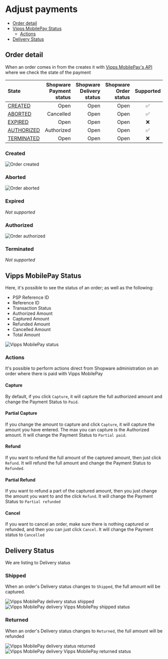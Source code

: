 <!-- START_METADATA
---
title: Adjust payments
sidebar_label: Adjust payments
sidebar_position: 10
pagination_next: null
pagination_prev: null
---
END_METADATA -->

# Adjust payments

<!-- START_COMMENT -->
- [Order detail](#order-detail)
- [Vipps MobilePay Status](#vipps-mobilepay-status)
  - [Actions](#actions)
- [Delivery Status](#delivery-status)
<!-- END_COMMENT -->

## Order detail

When an order comes in from the creates it with [Vipps MobilePay's API](https://developer.vippsmobilepay.com/api/epayment/#tag/QueryPayments/operation/getPayment)
where we check the state of the payment

| State                     | Shopware Payment status | Shopware Delivery status | Shopware Order status | Supported |
|:--------------------------|------------------------:|-------------------------:|----------------------:|:---------:|
| [CREATED](#created)       |                    Open |                     Open |                  Open |     ✅    |
| [ABORTED](#aborted)       |               Cancelled |                     Open |                  Open |     ✅    |
| [EXPIRED](#expired)       |                    Open |                     Open |                  Open |     ❌    |
| [AUTHORIZED](#authorized) |              Authorized |                     Open |                  Open |     ✅    |
| [TERMINATED](#terminated) |                    Open |                     Open |                  Open |     ❌    |

### Created

![Order created](./images/adjust_payments/plugin_order_example_created.png)

### Aborted

![Order aborted](./images/adjust_payments/plugin_order_example_aborted.png)

### Expired

*Not supported*

### Authorized

![Order authorized](./images/adjust_payments/plugin_order_example_authorized.png)

### Terminated

*Not supported*

## Vipps MobilePay Status

Here, it's possible to see the status of an order; as well as the following:

- PSP Reference ID
- Reference ID
- Transaction Status
- Authorized Amount
- Captured Amount
- Refunded Amount
- Cancelled Amount
- Total Amount

![Vipps MobilePay status](./images/adjust_payments/exampel_of_vipps_mobilepay_status.png)

### Actions

It's possible to perform actions  direct from Shopware administration on an order where there is paid with Vipps MobilePay

#### Capture

By default, if you click `Capture`, it will capture the full authorized amount and change the Payment Status to `Paid`.

#### Partial Capture

If you change the amount to capture and click `Capture`, it will capture the amount you have entered.
The max you can capture is the Authorized amount. It will change the Payment Status to `Partial paid`.

#### Refund

If you want to refund the full amount of the captured amount, then just click `Refund`. It will refund the full amount and change the Payment Status to `Refunded`.

#### Partial Refund

If you want to refund a part of the captured amount, then you just change the amount you want to and the click `Refund`. It will change the Payment Status to `Partial refunded`

#### Cancel

If you want to cancel an order, make sure there is nothing captured or refunded, and then you can just click `Cancel`. It will change the Payment status to `Cancelled`

## Delivery Status

We are listing to Delivery status

### Shipped

When an order's Delivery status changes to `Shipped`, the full amount will be captured.

![Vipps MobilePay delivery status shipped](./images/adjust_payments/plugin_shipped.png)
![Vipps MobilePay delivery Vipps MobilePay shipped status](./images/adjust_payments/plugin_shipped_status.png)

### Returned

When an order's Delivery status changes to `Returned`, the full amount will be refunded

![Vipps MobilePay delivery status returned](./images/adjust_payments/plugin_returned.png)
![Vipps MobilePay delivery Vipps MobilePay returned status](./images/adjust_payments/plugin_returned_status.png)

